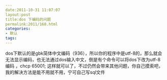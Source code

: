 ```yaml
---
date:2011-10-31 11:07:07
layout:post
title:dos 下编码的问题
permalink:2011/168.html
categories:
- 默认
tags:
---
```



dos下默认的是gbk简体中文编码（936），所以你的程序中是utf-8的，那么就会无法显示编码，也无法通过dos输入中文，倒是有个命令可以将dos下改为utf-8 编码 ，chcp 65001; 这样就可以了，不过仍然会带来其他问题，你自己摸索吧，我的解决方法是能不用就不用，宁可自己写sql文件